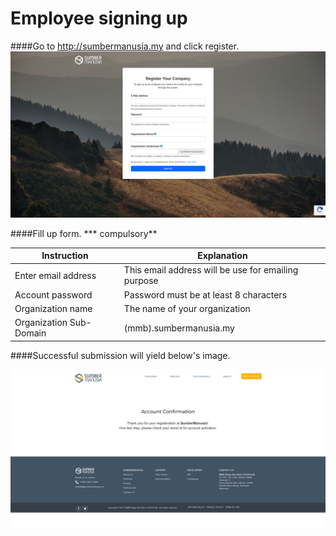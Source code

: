 # Employee signing up

####Go to http://sumbermanusia.my and click register.
![Register](/Images/registration.png)

####Fill up form. *** compulsory**
    
| Instruction  | Explanation |
| ------------- | ------------- |
| Enter email address | This email address will be use for emailing purpose |
| Account password  | Password must be at least 8 characters |
| Organization name  | The name of your organization |
| Organization Sub-Domain  | (mmb).sumbermanusia.my |

####Successful submission will yield below's image.

![Account Confirmation](/Images/accountconfirmation.png)
